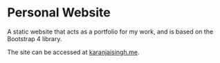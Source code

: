 # Personal Website

A static website that acts as a portfolio for my work, and is based on the Bootstrap 4 library.

The site can be accessed at [karanjaisingh.me](https://karanjaisingh.me/).
